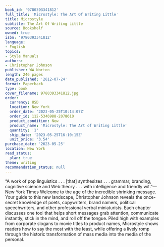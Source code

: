 ```yaml
---
book_id: '9780393341812'
full_title: 'Microstyle: The Art Of Writing Little'
title: Microstyle
subtitle: The Art Of Writing Little
source: Bookshelf
owned: true
isbn: '9780393341812'
language:
- English
topics:
- Style Manuals
authors:
- Christopher Johnson
publisher: WW Norton
length: 246 pages
date_published: '2012-07-24'
format: Paperback
type: book
cover_filename: 9780393341812.jpg
order:
  currency: USD
  location: New York
  order_date: '2023-05-25T10:14:07Z'
  order_id: 112-5346988-2078610
  product_condition: New
  product_name: 'Microstyle: The Art of Writing Little'
  quantity: '1'
  ship_date: '2023-05-25T16:10:15Z'
  unit_price: '3.54'
purchase_date: '2023-05-25'
location: New York
read_status:
  plan: true
theme: writing
recommendation_status: null
---
```

“A work of pop linguistics . . . [that] synthesizes . . . grammar, branding, cognitive science and Web theory . . . with intelligence and friendly wit.”—New York Times
Welcome to the age of the incredible shrinking message. Your guide to this new landscape, Christopher Johnson reveals the once-secret knowledge of poets, copywriters, brand namers, political speechwriters, and other professional verbal miniaturists. Each chapter discusses one tool that helps short messages grab attention, communicate instantly, stick in the mind, and roll off the tongue. Piled high with examples from corporate slogans to movie titles to product names, Microstyle shows readers how to say the most with the least, while offering a lively romp through the historic transformation of mass media into the media of the personal.
